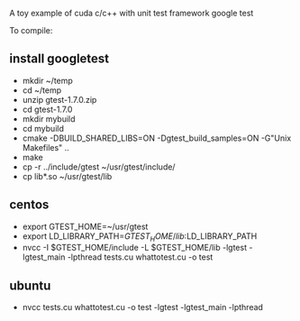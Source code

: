 A toy example of cuda c/c++ with unit test framework google test

To compile:

## install googletest
- mkdir ~/temp
- cd ~/temp
- unzip gtest-1.7.0.zip 
- cd gtest-1.7.0
- mkdir mybuild
- cd mybuild
- cmake -DBUILD_SHARED_LIBS=ON -Dgtest_build_samples=ON -G"Unix Makefiles" ..
- make
- cp -r ../include/gtest ~/usr/gtest/include/
- cp lib*.so ~/usr/gtest/lib

## centos
- export GTEST_HOME=~/usr/gtest
- export LD_LIBRARY_PATH=$GTEST_HOME/lib:$LD_LIBRARY_PATH
- nvcc -I $GTEST_HOME/include -L $GTEST_HOME/lib -lgtest -lgtest_main -lpthread tests.cu whattotest.cu -o test

## ubuntu
- nvcc tests.cu whattotest.cu -o test -lgtest -lgtest_main -lpthread

